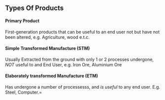 
## Types Of Products


#### Primary Product
First-generation products that can be useful to an end user not but have not been altered, e.g. Agriculture, wood e.t.c.

#### Simple Transformed Manufacture (STM)
Usually Extracted from the ground with only 1 or 2 processes undergone, *NOT* useful to and End User, e.g. Iron Ore, Aluminium Ore

#### Elaborately transformed Manufacture (ETM)
Has undergone a number of processesss, and *is useful* to any end user. E.g. Steel, Computer.=
